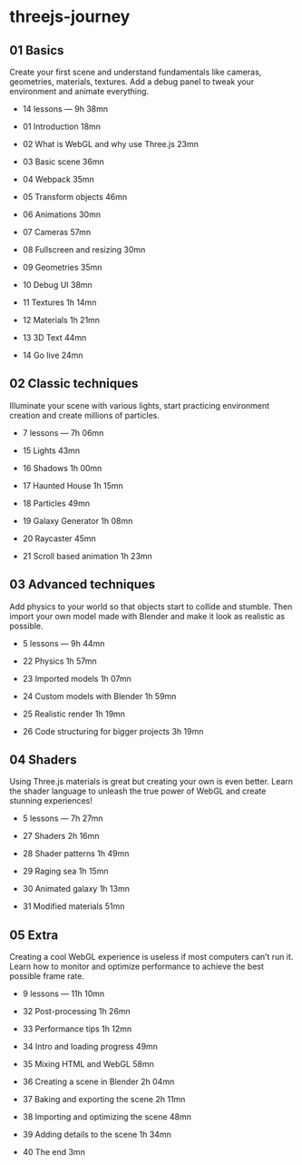# threejs-journey

## 01 Basics
Create your first scene and understand fundamentals like cameras, geometries, materials, textures.
Add a debug panel to tweak your environment and animate everything.
* 14 lessons — 9h 38mn

* 01 Introduction 18mn
* 02 What is WebGL and why use Three.js 23mn
* 03 Basic scene 36mn
* 04 Webpack 35mn
* 05 Transform objects 46mn
* 06 Animations 30mn
* 07 Cameras 57mn
* 08 Fullscreen and resizing 30mn
* 09 Geometries 35mn
* 10 Debug UI 38mn
* 11 Textures 1h 14mn
* 12 Materials 1h 21mn
* 13 3D Text 44mn
* 14 Go live 24mn


## 02 Classic techniques
Illuminate your scene with various lights, start practicing environment creation and create millions of particles.
* 7 lessons — 7h 06mn

* 15 Lights 43mn
* 16 Shadows 1h 00mn
* 17 Haunted House 1h 15mn
* 18 Particles 49mn
* 19 Galaxy Generator 1h 08mn
* 20 Raycaster 45mn
* 21 Scroll based animation 1h 23mn


## 03 Advanced techniques
Add physics to your world so that objects start to collide and stumble. Then import your own model made with Blender and make it look as realistic as possible.
*  5 lessons — 9h 44mn

* 22 Physics 1h 57mn
* 23 Imported models 1h 07mn
* 24 Custom models with Blender 1h 59mn
* 25 Realistic render 1h 19mn
* 26 Code structuring for bigger projects 3h 19mn
 

## 04 Shaders
Using Three.js materials is great but creating your own is even better.
Learn the shader language to unleash the true power of WebGL and create stunning experiences!
* 5 lessons — 7h 27mn

* 27 Shaders 2h 16mn
* 28 Shader patterns 1h 49mn
* 29 Raging sea 1h 15mn
* 30 Animated galaxy 1h 13mn
* 31 Modified materials 51mn


## 05 Extra
Creating a cool WebGL experience is useless if most computers can’t run it.
Learn how to monitor and optimize performance to achieve the best possible frame rate.
* 9 lessons — 11h 10mn

* 32 Post-processing 1h 26mn
* 33 Performance tips 1h 12mn
* 34 Intro and loading progress 49mn
* 35 Mixing HTML and WebGL 58mn
* 36 Creating a scene in Blender 2h 04mn
* 37 Baking and exporting the scene 2h 11mn
* 38 Importing and optimizing the scene 48mn
* 39 Adding details to the scene 1h 34mn
* 40 The end 3mn
